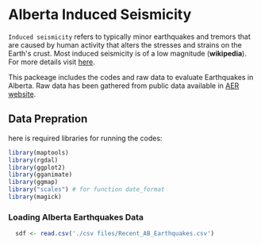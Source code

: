 # Alberta Induced Seismicity

`Induced seismicity` refers to typically minor earthquakes and tremors that are caused by human activity that alters the stresses and strains on the Earth's crust. Most induced seismicity is of a low magnitude (**wikipedia**). For more details visit [here](https://ags.aer.ca/activities/induced-seismicity).

This packeage includes the codes and raw data to evaluate Earthquakes in Alberta. Raw data has been gathered from public data available in [AER website](https://www.aer.ca/).

## Data Prepration

here is required libraries for running the codes:

``` r
library(maptools)
library(rgdal)
library(ggplot2)
library(gganimate)
library(ggmap)
library("scales") # for function date_format
library(magick)
``` 

### Loading Alberta Earthquakes Data
```r
  sdf <- read.csv('./csv files/Recent_AB_Earthquakes.csv')
```


